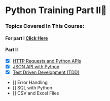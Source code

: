 # Python Training Part II:snake:

### Topics Covered In This Course:

#### For part I [Click Here](/docs/Week3_Python%20)

#### Part II
- [x] [HTTP Requests and Python APIs](APIs)
- [x] [JSON API with Python](JSON_API)
- [x] [Test Driven Development (TDD)](Test_Driven_Development)
- [] Error Handling
- [] SQL with Python
- [] CSV and Excel Files 



